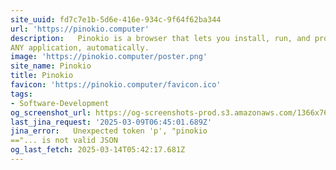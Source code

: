 ```yaml
---
site_uuid: fd7c7e1b-5d6e-416e-934c-9f64f62ba344
url: 'https://pinokio.computer'
description:   Pinokio is a browser that lets you install, run, and programmatically control
ANY application, automatically.
image: 'https://pinokio.computer/poster.png'
site_name: Pinokio
title: Pinokio
favicon: 'https://pinokio.computer/favicon.ico'
tags:
- Software-Development
og_screenshot_url: https://og-screenshots-prod.s3.amazonaws.com/1366x768/80/false/0d26013b4c18046086c8d7dc7c959f72fa1c4cbbf8804879f267ce27c8c61de8.jpeg
last_jina_request: '2025-03-09T06:45:01.689Z'
jina_error:   Unexpected token 'p', "pinokio
=="... is not valid JSON
og_last_fetch: 2025-03-14T05:42:17.681Z
---
```


